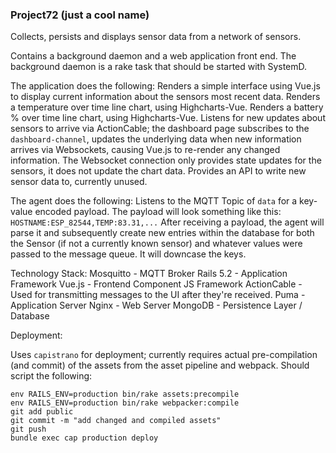 ### Project72 (just a cool name) 

Collects, persists and displays sensor data from a network of sensors. 

Contains a background daemon and a web application front end. The background daemon is a rake task that should be started with SystemD. 

The application does the following: 
Renders a simple interface using Vue.js to display current information about the sensors most recent data. 
Renders a temperature over time line chart, using Highcharts-Vue.
Renders a battery % over time line chart, using Highcharts-Vue. 
Listens for new updates about sensors to arrive via ActionCable; the dashboard page subscribes to the `dashboard-channel`, updates the underlying data when new information arrives via Websockets, causing Vue.js to re-render any changed information. 
The Websocket connection only provides state updates for the sensors, it does not update the chart data. 
Provides an API to write new sensor data to, currently unused. 


The agent does the following: 
Listens to the MQTT Topic of `data` for a key-value encoded payload. The payload will look something like this: 
`HOSTNAME:ESP_82544,TEMP:83.31,...`
After receiving a payload, the agent will parse it and subsequently create new entries within the database for both the Sensor (if not a currently known sensor) and whatever values were passed to the message queue. It will downcase the keys. 

Technology Stack: 
Mosquitto - MQTT Broker
Rails 5.2 - Application Framework 
Vue.js - Frontend Component JS Framework
ActionCable - Used for transmitting messages to the UI after they're received.
Puma - Application Server 
Nginx - Web Server
MongoDB - Persistence Layer / Database 

Deployment: 

Uses `capistrano` for deployment; currently requires actual pre-compilation (and commit) of the assets from the asset pipeline and webpack. Should script the following: 

```
env RAILS_ENV=production bin/rake assets:precompile
env RAILS_ENV=production bin/rake webpacker:compile
git add public
git commit -m "add changed and compiled assets" 
git push
bundle exec cap production deploy
```
